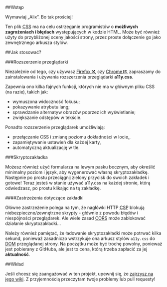 ##Wstęp

Wymawiaj &bdquo;Alix&rdquo;. Bo tak prościej!

Ten plik <abbr title="Kaskadowego arkusza stylów" aria-label="Kaskadowego arkusza stylów">CSS</abbr> ma na celu ostrzeganie programistów o <b>możliwych zagrożeniach i błędach</b> występujących w kodzie HTML. Może być również użyty do przybliżonej oceny jakości strony, przez proste dołączenie go jako zewnętrznego arkusza stylów.

##Jak stosować?

###Rozszerzenie przeglądarki

Niezależnie od tego, czy używasz <a href="https://addons.mozilla.org/en-GB/firefox/addon/a11ycss/"  target="_blank" rel="noopener noreferrer">Firefox <svg xmlns="https://www.w3.org/2000/svg" viewBox="0 0 100 100" role="img" aria-label="(link zewnętrzny)" width="10" height="10"><polygon fill="currentColor" points="91.875,62 85,62 85,85 15,85 15,15 38,15 38,8.125 38,0 0,0 0,100 100,100 100,62 "></polygon><polygon fill="currentColor" points="54,0 54,0.627 71.787,18.477 52.701,38 38,38 38,62 62,62 62,49.799 82.773,29.462 99.374,46 100,46 100,0 "></polygon></svg></a>, czy <a href="https://chrome.google.com/webstore/detail/a11ycss/iolfinldndiiobhednboghogkiopppid?hl=fr" target="_blank" rel="noopener noreferrer">Chrome <svg xmlns="https://www.w3.org/2000/svg" viewBox="0 0 100 100" role="img" aria-label="(link zewnętrzny)" width="10" height="10"><polygon fill="currentColor" points="91.875,62 85,62 85,85 15,85 15,15 38,15 38,8.125 38,0 0,0 0,100 100,100 100,62 "></polygon><polygon fill="currentColor" points="54,0 54,0.627 71.787,18.477 52.701,38 38,38 38,62 62,62 62,49.799 82.773,29.462 99.374,46 100,46 100,0 "></polygon></svg></a>, zapraszamy do zainstalowania i używania rozszerzenia przeglądarki **a11y.css**.

Zapewnia ono kilka fajnych funkcji, których nie ma w głównym pliku CSS (na razie), takich jak:

* wymuszona widoczność fokusu;
* pokazywanie atrybutu lang;
* sprawdzanie alternatyw obrazów poprzez ich wyświetlanie;
* zwiększanie odstępów w tekście.

Ponadto rozszerzenie przeglądarek umożliwiają:

* przełączanie CSS i zmianę poziomu dokładności w locie,, 
* zapamiętywanie ustawień dla każdej karty,
* automatyczną aktualizację w tle.

###Skryptozakładka

Możesz również użyć formularza na lewym pasku bocznym, aby określić minimalny poziom i język, aby wygenerować własną skryptozakładkę. Następnie po prostu przeciągnij zielony przycisk do swoich zakładek i gotowe! Teraz jesteś w stanie używać a11y.css na każdej stronie, którą odwiedzasz, po prostu klikając na tę zakładkę.

####Zastrzeżenia dotyczące zakładki

Główne zastrzeżenie polega na tym, że nagłówki HTTP <abbr title="zasad bezpieczeństwa treści" aria-label="zasad bezpieczeństwa treści">CSP</abbr> blokują niebezpieczne/zewnętrzne skrypty - głównie z powodu błędów i niespójności przeglądarek. Ale wiele zasad <abbr title="Współdzielenie zasobów pomiędzy różnymi źródłami" aria-label="Współdzielenie zasobów pomiędzy różnymi źródłami">CORS</abbr> może zablokować działanie skryptozakładki…

Należy również pamiętać, że ładowanie skryptozakładki może potrwać kilka sekund, ponieważ zasadniczo wstrzykuje ona arkusz stylów <code class="styleguide">a11y.css</code> do <abbr title="Document Object Model" aria-label="Document Object Model">DOM</abbr> przeglądanej strony. Na początku może być trochę powolny, ponieważ jest pobierany z GitHuba, ale jest to cena, którą trzeba zapłacić za jej <b>aktualność</b>.

##Wkład

Jeśli chcesz się zaangażować w ten projekt, upewnij się, że [zajrzysz na jego wiki](https://github.com/lepszyweb/a11y.css/wiki). Z przyjemnością przeczytam twoje problemy lub pull requesty!
